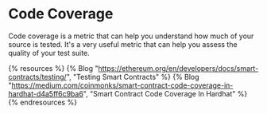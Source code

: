 # Code Coverage

Code coverage is a metric that can help you understand how much of your source is tested. It's a very useful metric that can help you assess the quality of your test suite.

{% resources %}
  {% Blog "https://ethereum.org/en/developers/docs/smart-contracts/testing/", "Testing Smart Contracts" %}
  {% Blog "https://medium.com/coinmonks/smart-contract-code-coverage-in-hardhat-d4a5ff6c9ba6", "Smart Contract Code Coverage In Hardhat" %}
{% endresources %}
